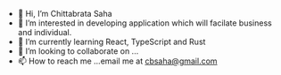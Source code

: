 - 👋 Hi, I’m Chittabrata Saha
- 👀 I’m interested in developing application which will facilate business and individual. 
- 🌱 I’m currently learning React, TypeScript and Rust
- 💞️ I’m looking to collaborate on ...
- 📫 How to reach me ...email me at cbsaha@gmail.com

<!---
chittasaha/chittasaha is a ✨ special ✨ repository because its `README.md` (this file) appears on your GitHub profile.
You can click the Preview link to take a look at your changes.
--->
